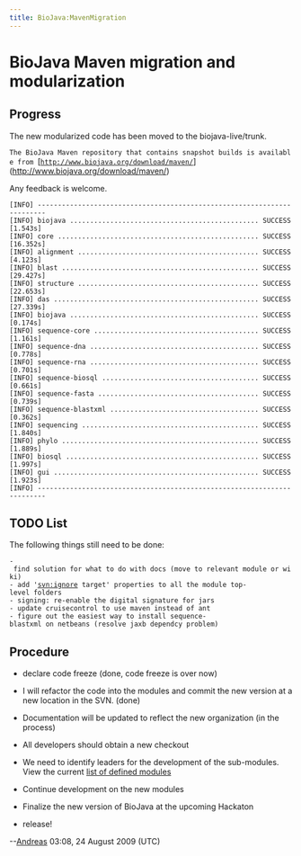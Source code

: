 ```yaml
---
title: BioJava:MavenMigration
---
```


BioJava Maven migration and modularization
==========================================

Progress
--------

The new modularized code has been moved to the biojava-live/trunk.

`The BioJava Maven repository that contains snapshot builds is available from `[[`http://www.biojava.org/download/maven/`](http://www.biojava.org/download/maven/)](http://www.biojava.org/download/maven/)

Any feedback is welcome.


    [INFO] ------------------------------------------------------------------------
    [INFO] biojava ............................................... SUCCESS [1.543s]
    [INFO] core .................................................. SUCCESS [16.352s]
    [INFO] alignment ............................................. SUCCESS [4.123s]
    [INFO] blast ................................................. SUCCESS [29.427s]
    [INFO] structure ............................................. SUCCESS [22.653s]
    [INFO] das ................................................... SUCCESS [27.339s]
    [INFO] biojava ............................................... SUCCESS [0.174s]
    [INFO] sequence-core ......................................... SUCCESS [1.161s]
    [INFO] sequence-dna .......................................... SUCCESS [0.778s]
    [INFO] sequence-rna .......................................... SUCCESS [0.701s]
    [INFO] sequence-biosql ....................................... SUCCESS [0.661s]
    [INFO] sequence-fasta ........................................ SUCCESS [0.739s]
    [INFO] sequence-blastxml ..................................... SUCCESS [0.362s]
    [INFO] sequencing ............................................ SUCCESS [1.840s]
    [INFO] phylo ................................................. SUCCESS [1.889s]
    [INFO] biosql ................................................ SUCCESS [1.997s]
    [INFO] gui ................................................... SUCCESS [1.923s]
    [INFO] ------------------------------------------------------------------------

TODO List
---------

The following things still need to be done:

`- find solution for what to do with docs (move to relevant module or wiki)`  
`- add '`[`svn:ignore`](svn:ignore)` target' properties to all the module top-level folders`  
`- signing: re-enable the digital signature for jars`  
`- update cruisecontrol to use maven instead of ant`  
`- figure out the easiest way to install sequence-blastxml on netbeans (resolve jaxb dependcy problem)`

Procedure
---------

-   declare code freeze (done, code freeze is over now)

<!-- -->

-   I will refactor the code into the modules and commit the new version
    at a new location in the SVN. (done)

<!-- -->

-   Documentation will be updated to reflect the new organization (in
    the process)

<!-- -->

-   All developers should obtain a new checkout

<!-- -->

-   We need to identify leaders for the development of the sub-modules.
    View the current [list of defined
    modules](BioJava:Modules "wikilink")

<!-- -->

-   Continue development on the new modules

<!-- -->

-   Finalize the new version of BioJava at the upcoming Hackaton

<!-- -->

-   release!

--[Andreas](User:Andreas "wikilink") 03:08, 24 August 2009 (UTC)
